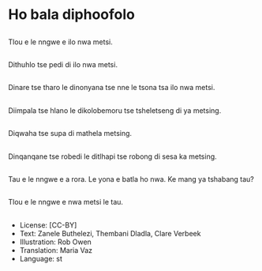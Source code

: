 # Ho bala diphoofolo

##
Tlou e le nngwe e ilo nwa metsi.

##
Dithuhlo tse pedi di ilo nwa metsi.

##
Dinare tse tharo le dinonyana tse nne le tsona tsa ilo nwa metsi.

##
Diimpala tse hlano le dikolobemoru tse tsheletseng di ya metsing.

##
Diqwaha tse supa di mathela metsing.

##
Dinqanqane tse robedi le ditlhapi tse robong di sesa ka metsing.

##
Tau e le nngwe e a rora. Le yona e batla ho nwa. Ke mang ya tshabang tau?

##
Tlou e le nngwe e nwa metsi le tau.

##
* License: [CC-BY]
* Text: Zanele Buthelezi, Thembani Dladla, Clare Verbeek
* Illustration: Rob Owen
* Translation: Maria Vaz
* Language: st
